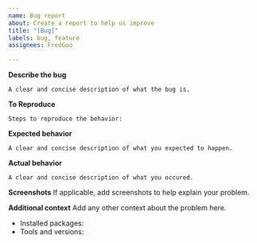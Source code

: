 ```yaml
---
name: Bug report
about: Create a report to help us improve
title: "[Bug]"
labels: bug, feature
assignees: FredGoo

---
```


**Describe the bug**
```
A clear and concise description of what the bug is.
```

**To Reproduce**
```
Steps to reproduce the behavior:
```

**Expected behavior**
```
A clear and concise description of what you expected to happen.
```

**Actual behavior**
```
A clear and concise description of what you occured.
```

**Screenshots**
If applicable, add screenshots to help explain your problem.

**Additional context**
Add any other context about the problem here.
* Installed packages:
* Tools and versions:
